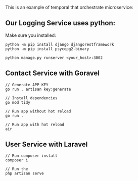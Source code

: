 This is an example of temporal that orchestrate microservice:


## Our Logging Service uses python:
Make sure you installed:
```
python -m pip install django djangorestframework
python -m pip install psycopg2-binary

python manage.py runserver <your_host>:3002

```

## Contact Service with Goravel

```
// Generate APP_KEY
go run . artisan key:generate

// Install dependencies
go mod tidy

// Run app without hot reload
go run . 

// Run app with hot reload
air

```

## User Service with Laravel
```
// Run composer install
composer i

// Run the 
php artisan serve

```
